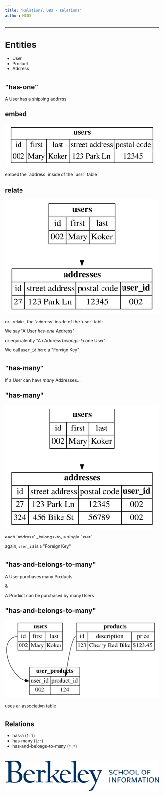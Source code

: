 ```yaml
---
title: "Relational DBs - Relations"
author: MIDS
...
```


---


# Entities

- User
- Product
- Address


#
## "has-one"

A User has a shipping address


## embed

![](4.2.2-rdb-relations-embed.svg)

<div class="notes">
embed the `address` inside of the `user` table
</div>


## relate

![](4.2.2-rdb-relations-hone.svg)


<div class="notes">
or _relate_ the `address` inside of the `user` table

We say "A User _has-one_ Address"

or equivalently "An Address _belongs-to_ one User"

We call `user_id` here a "Foreign Key"
</div>


#
## "has-many"

If a User can have _many_ Addresses...

## "has-many"

![](4.2.2-rdb-relations-hm.svg)

<div class="notes">
each `address` _belongs-to_ a single `user`

again, `user_id` is a "Foreign Key"
</div>


#
## "has-and-belongs-to-many"

A User purchases many Products

&

A Product can be purchased by many Users


## "has-and-belongs-to-many"

![](4.2.2-rdb-relations-habtm.svg)

<div class="notes">
uses an association table
</div>


#
## Relations 

- has-a (`1:1`)
- has-many (`1:*`)
- has-and-belongs-to-many (`*:*`)


#

<img class="logo" src="images/berkeley-school-of-information-logo.png"/>


